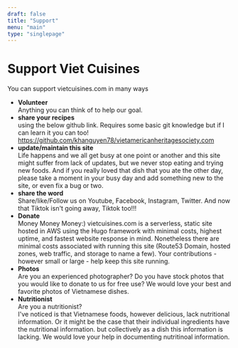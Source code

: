 ```yaml
---
draft: false
title: "Support"
menu: "main"
type: "singlepage"
---
```


# Support Viet Cuisines 

You can support vietcuisines.com in many ways
- __Volunteer__   
  Anything you can think of to help our goal. 
- __share your recipes__  
   using the below github link. Requires some basic git knowledge but if I can learn it you can too!
https://github.com/khanguyen78/vietamericanheritagesociety.com  
- __update/maintain this site__  
  Life happens and we all get busy at one point or another and this site might suffer from lack of updates, but we never stop eating and trying new foods. And if you really loved that dish that you ate the other day, please take a moment in your busy day and add something new to the site, or even fix a bug or two. 
- __share the word__  
Share/like/Follow us on Youtube, Facebook, Instagram, Twitter. And now that Tiktok isn't going away, Tiktok too!!!  
- __Donate__  
Money Money Money:) vietcuisines.com is a serverless, static site hosted in AWS using the Hugo framework with minimal costs, highest uptime, and fastest website response in mind. Nonetheless there are minimal costs associated with running this site (Route53 Domain, hosted zones, web traffic, and storage to name a few). Your contributions - however small or large - help keep this site running.
- __Photos__  
  Are you an experienced photographer? Do you have stock photos that you would like to donate to us for free use? We would love your best and favorite photos of Vietnamese dishes. 
- __Nutritionist__  
Are you a nutritionist?   
I've noticed is that Vietnamese foods, however delicious, lack nutritional information. Or it might be the case that their individual ingredients have the nutritional information. but collectively as a dish this information is lacking. We would love your help in documenting nutritinoal information. 

